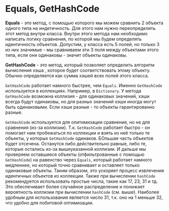 # Equals, GetHashCode

**Equals** - это метод, с помощью которого мы можем сравнить 2 объекта одного типа на индетичность. Для этого нам нужно переопределить этот метод внутри класса. Внутри этого метода нам необходимо написать логику сравнения, по которой мы будем определять идентичность объектов. Допустим, у класса есть 5 полей, но только 3 из них значимые - мы сравниваем эти 3 поля между объектами этого типа, если они одинаковы - значит объекты одинаковы.

**GetHashCode** - это метод, который позволяет определить алгоритм вычисления хэша , которое будет соответствовать этому объекту. Обычно определяется как сумма хэшей всех полей этого класса.

`GetHashCode` работает намного быстрее, чем `Equals`. Именно `GetHashCode` используется в коллекциях. Например, в `Dictionary`.
У метода `GetHashCode` возможна коллизия - для одинаковых значений, хэши всегда будут одинаковы, но для разных значений хэши иногда могут быть одинаковыми. Если хэши разные - то объекты гарантированно разные.

`GetHashCode` используется для опитимизации сравнения, но не для сравнения (из-за коллизии). Т.к. `GetHashCode` работает быстро - он помогает нам пробежаться по коллекции и взять из неё только те объекты, у которых `GetHashCode` одинаков. БОльшая часть объектов будет отсечена. Останутся либо действительно равные, либо те, которые остались из-за вышеуказанной коллизии. И дальше мы проверяем оставшиеся объекты (отфильтрованные с помощью `GetHashCode`) на равенство через `Equals`, который работает намного медленнее, но который точно сравнивает и оставляет только одинаковые объекты. Таким образом, это ускоряет процесс извлечения идентичных объектов из коллекции.
Также при вычислении `hashCode` рекомендуется использовать простые числа, такие как 17, 23, 31 и тд. Это обеспечивает более случайное распределение и понижает вероятность коллизии при вычислении `hashCode` (см. выше). Наиболее удобным для использования является число 31, т.к. оно на 1 меньше 32, что удобно для побитовой оптимизации.
